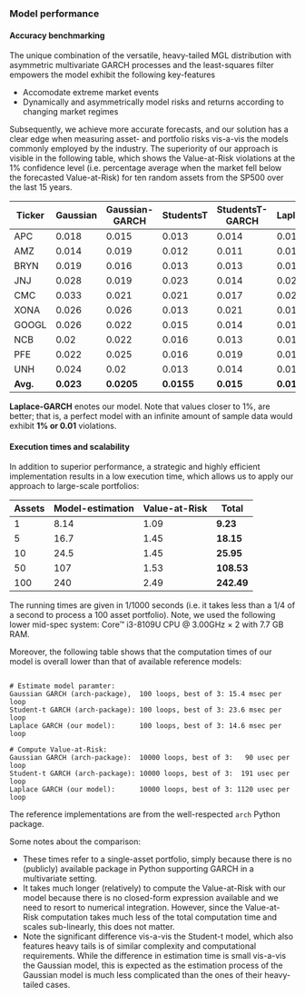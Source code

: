 ### Model performance <a name="performance"/>

#### Accuracy benchmarking <a name="accuracy"/>

The unique combination of the versatile, heavy-tailed MGL distribution with asymmetric multivariate GARCH processes and the least-squares filter empowers the model exhibit the following key-features

* Accomodate extreme market events
* Dynamically and asymmetrically model risks and returns according to changing market regimes

Subsequently, we achieve more accurate forecasts, and our solution has a clear edge when measuring asset- and portfolio risks vis-a-vis the models commonly employed by the industry. The superiority of our approach is visible in the following table, which shows the Value-at-Risk violations at the 1% confidence level (i.e. percentage average when the market fell below the forecasted Value-at-Risk) for ten random assets from the SP500 over the last 15 years.


| Ticker | Gaussian | Gaussian-GARCH | StudentsT | StudentsT-GARCH | Laplace | Laplace-GARCH |
|--------|----------|----------------|-----------|-----------------|---------|---------------|
| APC    | 0.018    | 0.015          | 0.013     | 0.014           | 0.013   | 0.012         |
| AMZ    | 0.014    | 0.019          | 0.012     | 0.011           | 0.013   | 0.011         |
| BRYN   | 0.019    | 0.016          | 0.013     | 0.013           | 0.013   | 0.013         |
| JNJ    | 0.028    | 0.019          | 0.023     | 0.014           | 0.024   | 0.014         |
| CMC    | 0.033    | 0.021          | 0.021     | 0.017           | 0.021   | 0.017         |
| XONA   | 0.026    | 0.026          | 0.013     | 0.021           | 0.017   | 0.019         |
| GOOGL  | 0.026    | 0.022          | 0.015     | 0.014           | 0.015   | 0.013         |
| NCB    | 0.02     | 0.022          | 0.016     | 0.013           | 0.016   | 0.012         |
| PFE    | 0.022    | 0.025          | 0.016     | 0.019           | 0.016   | 0.016         |
| UNH    | 0.024    | 0.02           | 0.013     | 0.014           | 0.012   | 0.013         |
| **Avg.**   | **0.023**    | **0.0205**         | **0.0155**    | **0.015**           | **0.016**   | **0.014**         |

**Laplace-GARCH** enotes our model. Note that values closer to 1%, are better; that is, a perfect model with an infinite amount of sample data would exhibit **1% or 0.01** violations.

#### Execution times and scalability <a name="scalability"/>

In addition to superior performance, a strategic and highly efficient implementation results in a low execution time, which allows us to apply our approach to large-scale portfolios:

| Assets | Model-estimation | Value-at-Risk | Total   |
|--------|------------------|---------------|---------|
| 1      | 8.14             | 1.09          | **9.23**    |
| 5      | 16.7             | 1.45          | **18.15**   |
| 10     | 24.5             | 1.45          | **25.95**   |
| 50     | 107              | 1.53          | **108.53**  |
| 100    | 240              | 2.49          | **242.49**  |

The running times are given in 1/1000 seconds (i.e. it takes less than a 1/4 of a second to process a 100 asset portfolio). Note, we used the following lower mid-spec system: Core™ i3-8109U CPU @ 3.00GHz × 2 with 7.7 GB RAM.

Moreover, the following table shows that the computation times of our model is overall lower than that of available reference models:

``` shell

# Estimate model paramter:
Gaussian GARCH (arch-package),  100 loops, best of 3: 15.4 msec per loop
Student-t GARCH (arch-package): 100 loops, best of 3: 23.6 msec per loop
Laplace GARCH (our model):      100 loops, best of 3: 14.6 msec per loop

# Compute Value-at-Risk:
Gaussian GARCH (arch-package):  10000 loops, best of 3:   90 usec per loop
Student-t GARCH (arch-package): 10000 loops, best of 3:  191 usec per loop
Laplace GARCH (our model):      10000 loops, best of 3: 1120 usec per loop
```

The reference implementations are from the well-respected `arch` Python package.

Some notes about the comparison:
- These times refer to a single-asset portfolio, simply because there is no (publicly) available package in Python supporting GARCH in a multivariate setting.
- It takes much longer (relatively) to compute the Value-at-Risk with our model because there is no closed-form expression available and we need to resort to numerical integration. However, since the Value-at-Risk computation takes much less of the total computation time and scales sub-linearly, this does not matter.
- Note the significant difference vis-a-vis the Student-t model, which also features heavy tails is of similar complexity and computational requirements. While the difference in estimation time is small vis-a-vis the Gaussian model, this is expected as the estimation process of the Gaussian model is much less complicated than the ones of their heavy-tailed cases.
